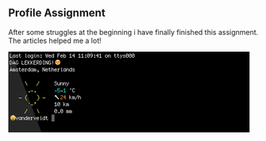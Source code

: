 ## Profile Assignment

After some struggles at the beginning i have finally finished this assignment. The articles helped me a lot!

![bash interface](https://raw.githubusercontent.com/patrickvdveldt/dotfiles/master/Schermafbeelding%202018-02-14%20om%2011.21.14.png)
